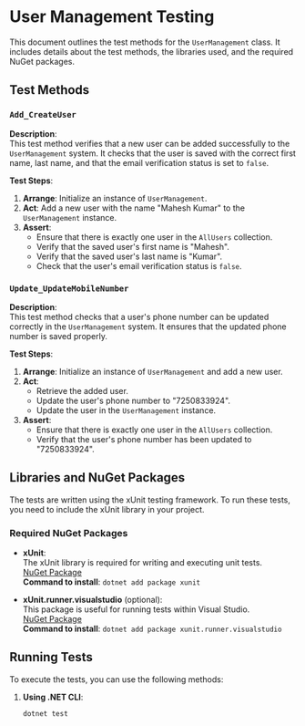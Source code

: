 # User Management Testing

This document outlines the test methods for the `UserManagement` class. It includes details about the test methods, the libraries used, and the required NuGet packages.

## Test Methods

### `Add_CreateUser`

**Description**:  
This test method verifies that a new user can be added successfully to the `UserManagement` system. It checks that the user is saved with the correct first name, last name, and that the email verification status is set to `false`.

**Test Steps**:

1. **Arrange**: Initialize an instance of `UserManagement`.
2. **Act**: Add a new user with the name "Mahesh Kumar" to the `UserManagement` instance.
3. **Assert**:
   - Ensure that there is exactly one user in the `AllUsers` collection.
   - Verify that the saved user's first name is "Mahesh".
   - Verify that the saved user's last name is "Kumar".
   - Check that the user's email verification status is `false`.

### `Update_UpdateMobileNumber`

**Description**:  
This test method checks that a user's phone number can be updated correctly in the `UserManagement` system. It ensures that the updated phone number is saved properly.

**Test Steps**:

1. **Arrange**: Initialize an instance of `UserManagement` and add a new user.
2. **Act**:
   - Retrieve the added user.
   - Update the user's phone number to "7250833924".
   - Update the user in the `UserManagement` instance.
3. **Assert**:
   - Ensure that there is exactly one user in the `AllUsers` collection.
   - Verify that the user's phone number has been updated to "7250833924".

## Libraries and NuGet Packages

The tests are written using the xUnit testing framework. To run these tests, you need to include the xUnit library in your project.

### Required NuGet Packages

- **xUnit**:  
  The xUnit library is required for writing and executing unit tests.  
  [NuGet Package](https://www.nuget.org/packages/xunit)  
  **Command to install**: `dotnet add package xunit`

- **xUnit.runner.visualstudio** (optional):  
  This package is useful for running tests within Visual Studio.  
  [NuGet Package](https://www.nuget.org/packages/xunit.runner.visualstudio)  
  **Command to install**: `dotnet add package xunit.runner.visualstudio`

## Running Tests

To execute the tests, you can use the following methods:

1. **Using .NET CLI**:
   ```sh
   dotnet test
   ```
